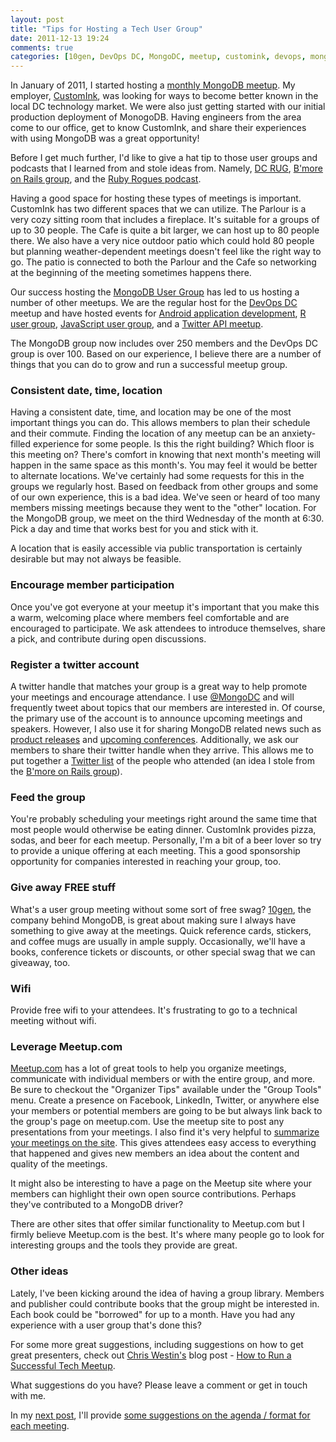 ```yaml
---
layout: post
title: "Tips for Hosting a Tech User Group"
date: 2011-12-13 19:24
comments: true
categories: [10gen, DevOps DC, MongoDC, meetup, customink, devops, mongodb, user groups, meetup]
---
```

In January of 2011, I started hosting a [monthly MongoDB meetup](http://www.meetup.com/Washington-DC-MongoDB-Users-Group/). My employer, [CustomInk](http://www.customink.com/), was looking for ways to become better known in the local DC technology market. We were also just getting started with our initial production deployment of MonogoDB. Having engineers from the area come to our office, get to know CustomInk, and share their experiences with using MongoDB was a great opportunity!

Before I get much further, I'd like to give a hat tip to those user groups and podcasts that I learned from and stole ideas from. Namely, [DC RUG](http://www.meetup.com/dcruby/), [B'more on Rails group](http://www.meetup.com/bmore-on-rails/), and the [Ruby Rogues podcast](http://rubyrogues.com/).

Having a good space for hosting these types of meetings is important. CustomInk has two different spaces that we can utilize. The Parlour is a very cozy sitting room that includes a fireplace. It's suitable for a groups of up to 30 people. The Cafe is quite a bit larger, we can host up to 80 people there. We also have a very nice outdoor patio which could hold 80 people but planning weather-dependent meetings doesn't feel like the right way to go. The patio is connected to both the Parlour and the Cafe so networking at the beginning of the meeting sometimes happens there.

Our success hosting the [MongoDB User Group](http://www.meetup.com/Washington-DC-MongoDB-Users-Group/) has led to us hosting a number of other meetups. We are the regular host for the [DevOps DC](http://www.meetup.com/DevOpsDC/) meetup and have hosted events for [Android application development](http://www.meetup.com/ncagtug/events/17035395/), [R user group](http://www.meetup.com/R-users-DC/events/37862562/), [JavaScript user group](http://www.meetup.com/NoVa-Javascript-Ext-JS-Users-Group/events/36841452/), and a [Twitter API meetup](http://www.meetup.com/TwitterTeaTimeDC/events/38265862/).

The MongoDB group now includes over 250 members and the DevOps DC group is over 100. Based on our experience, I believe there are a number of things that you can do to grow and run a successful meetup group.
<!--more-->
### Consistent date, time, location
Having a consistent date, time, and location may be one of the most important things you can do. This allows members to plan their schedule and their commute. Finding the location of any meetup can be an anxiety-filled experience for some people. Is this the right building? Which floor is this meeting on? There's comfort in knowing that next month's meeting will happen in the same space as this month's. You may feel it would be better to alternate locations. We've certainly had some requests for this in the groups we regularly host. Based on feedback from other groups and some of our own experience, this is a bad idea. We've seen or heard of too many members missing meetings because they went to the "other" location. For the MongoDB group, we meet on the third Wednesday of the month at 6:30. Pick a day and time that works best for you and stick with it.

A location that is easily accessible via public transportation is certainly desirable but may not always be feasible.

### Encourage member participation
Once you've got everyone at your meetup it's important that you make this a warm, welcoming place where members feel comfortable and are encouraged to participate. We ask attendees to introduce themselves, share a pick, and contribute during open discussions.

### Register a twitter account
A twitter handle that matches your group is a great way to help promote your meetings and encourage attendance. I use [@MongoDC](http://twitter.com/mongodc) and will frequently tweet about topics that our members are interested in. Of course, the primary use of the account is to announce upcoming meetings and speakers. However, I also use it for sharing MongoDB related news such as [product releases](https://twitter.com/#!/MongoDC/status/113307839249907713) and [upcoming conferences](https://twitter.com/#!/MongoDC/status/135041129455427584). Additionally, we ask our members to share their twitter handle when they arrive. This allows me to put together a [Twitter list](https://twitter.com/#!/MongoDC/mongodc-16-nov-2011/members) of the people who attended (an idea I stole from the [B'more on Rails group](http://www.meetup.com/bmore-on-rails/)).

### Feed the group
You're probably scheduling your meetings right around the same time that most people would otherwise be eating dinner. CustomInk provides pizza, sodas, and beer for each meetup. Personally, I'm a bit of a beer lover so try to provide a unique offering at each meeting. This a good sponsorship opportunity for companies interested in reaching your group, too.

### Give away FREE stuff
What's a user group meeting without some sort of free swag? [10gen](http://www.10gen.com/), the company behind MongoDB, is great about making sure I always have something to give away at the meetings. Quick reference cards, stickers, and coffee mugs are usually in ample supply. Occasionally, we'll have a books, conference tickets or discounts, or other special swag that we can giveaway, too.

### Wifi
Provide free wifi to your attendees. It's frustrating to go to a technical meeting without wifi.

### Leverage Meetup.com
[Meetup.com](http://www.meetup.com/) has a lot of great tools to help you organize meetings, communicate with individual members or with the entire group, and more. Be sure to checkout the "Organizer Tips" available under the "Group Tools" menu. Create a presence on Facebook, LinkedIn, Twitter, or anywhere else your members or potential members are going to be but always link back to the group's page on meetup.com. Use the meetup site to post any presentations from your meetings. I also find it's very helpful to [summarize your meetings on the site](http://www.meetup.com/Washington-DC-MongoDB-Users-Group/pages/November_Meetup_Recap/). This gives attendees easy access to everything that happened and gives new members an idea about the content and quality of the meetings.

It might also be interesting to have a page on the Meetup site where your members can highlight their own open source contributions. Perhaps they've contributed to a MongoDB driver?

There are other sites that offer similar functionality to Meetup.com but I firmly believe Meetup.com is the best. It's where many people go to look for interesting groups and the tools they provide are great.


### Other ideas
Lately, I've been kicking around the idea of having a group library. Members and publisher could contribute books that the group might be interested in. Each book could be "borrowed" for up to a month. Have you had any experience with a user group that's done this?

For some more great suggestions, including suggestions on how to get great presenters, check out [Chris Westin's](https://twitter.com/cwestin63) blog post - [How to Run a Successful Tech Meetup](https://www.bookofbrilliantthings.com/blog/how-to-run-a-successful-tech-meetup).

What suggestions do you have? Please leave a comment or get in touch with me.

In my [next post](http://nathenharvey.com/blog/2011/12/13/agenda-tips-for-a-tech-user-group/), I'll provide [some suggestions on the agenda / format for each meeting](http://nathenharvey.com/blog/2011/12/13/agenda-tips-for-a-tech-user-group/).